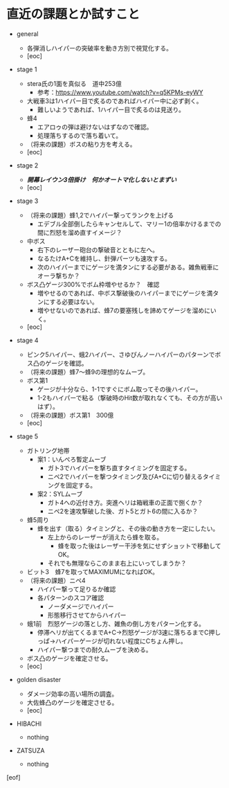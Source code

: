 # 直近の課題とか試すこと

- general
  - 各弾消しハイパーの突破率を動き方別で視覚化する。
  - [eoc]

- stage 1
  - stera氏の1面を真似る　道中253億
    - 参考：https://www.youtube.com/watch?v=q5KPMs-eyWY
  - 大戦車3は1ハイパー目で炙るのであればハイパー中に必ず剥く。
    - 難しいようであれば、1ハイパー目で炙るのは見送り。
  - 蜂4
    - エアロゥの弾は避けないはずなので確認。
    - 処理落ちするので落ち着いて。
  - （将来の課題）ボスの粘り方を考える。
  - [eoc]

- stage 2
  - **_開幕レイウン3倍掛け　何かオートマ化しないとまずい_**
  - [eoc]

- stage 3
  - （将来の課題）蜂1,2でハイパー撃ってランクを上げる
    - エデブル全部倒したらキャンセルして、マリー1の倍率かけるまでの間に烈怒を溜め直すイメージ？
  - 中ボス
    - 右下のレーザー砲台の撃破音とともに左へ。
    - なるたけA+Cを維持し、針弾パーツも速攻する。
    - 次のハイパーまでにゲージを満タンにする必要がある。雑魚戦車にオーラ撃ちか？
  - ボス凸ゲージ300%でボム枠増やせるか？　確認
    - 増やせるのであれば、中ボス撃破後のハイパーまでにゲージを満タンにする必要はない。
    - 増やせないのであれば、蜂7の要塞残しを諦めてゲージを溜めにいく。
  - [eoc]

- stage 4
  - ピンク5ハイパー、蛾2ハイパー、さゆぴんノーハイパーのパターンでボス凸のゲージを確認。
  - （将来の課題）蜂7～蜂9の理想的なムーブ。
  - ボス第1
    - ゲージが十分なら、1-1ですぐにボム取ってその後ハイパー。
    - 1-2もハイパーで粘る（撃破時のHit数が取れなくても、その方が高いはず）。
  - （将来の課題）ボス第1　300億
  - [eoc]

- stage 5
  - ガトリング地帯
    - 案1：いんぺろ暫定ムーブ
      - ガト3でハイパーを撃ち直すタイミングを固定する。
      - ニペ2でハイパーを撃つタイミング及びA+Cに切り替えるタイミングを固定する。
    - 案2：SYLムーブ
      - ガト4への近付き方。突進ヘリは箱戦車の正面で捌くか？
      - ニペ2を速攻撃破した後、ガト5とガト6の間に入るか？
  - 蜂5周り
    - 蜂を出す（取る）タイミングと、その後の動き方を一定にしたい。
      - 左上からのレーザーが消えたら蜂を取る。
        - 蜂を取った後はレーザー干渉を気にせずショットで移動してOK。
      - それでも無理ならこのまま右上にいってしまうか？
  - ビット3　蜂7を取ってMAXIMUMになればOK。
  - （将来の課題）ニペ4
    - ハイパー撃って足りるか確認
    - 各パターンのスコア確認
      - ノーダメージでハイパー
      - 形態移行させてからハイパー
  - 蛾1前　烈怒ゲージの落とし方、雑魚の倒し方をパターン化する。
    - 停滞ヘリが出てくるまでA+C→烈怒ゲージが3速に落ちるまでC押しっぱ→ハイパーゲージが切れない程度にCちょん押し。
    - ハイパー撃つまでの耐久ムーブを決める。
  - ボス凸のゲージを確定させる。
  - [eoc]

- golden disaster
  - ダメージ効率の高い場所の調査。
  - 大佐蜂凸のゲージを確定させる。
  - [eoc]

- HIBACHI
  - nothing

- ZATSUZA
  - nothing

[eof]
